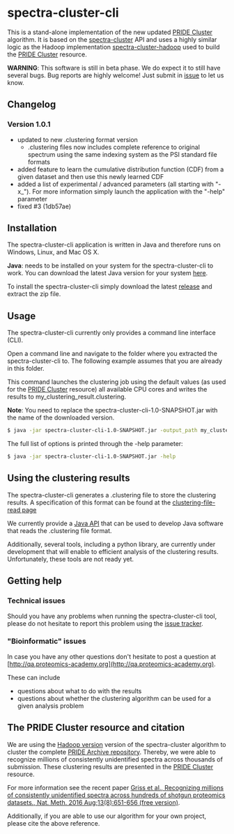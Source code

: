 # spectra-cluster-cli

This is a stand-alone implementation of the new updated 
[PRIDE Cluster](https://www.ebi.ac.uk/pride/cluster) algorithm. 
It is based on the [spectra-cluster](https://github.com/spectra-cluster/spectra-cluster) 
API and uses a highly similar logic as the Hadoop implementation 
[spectra-cluster-hadoop](https://github.com/spectra-cluster/spectra-cluster-hadoop) 
used to build the [PRIDE Cluster](https://www.ebi.ac.uk/pride/cluster) resource.

__WARNING__: This software is still in beta phase. We do expect it to still have several bugs. Bug reports are highly welcome! Just submit in [issue](https://github.com/spectra-cluster/spectra-cluster-cli/issues) to let us know.

## Changelog

### Version 1.0.1

* updated to new .clustering format version
  * .clustering files now includes complete reference to original spectrum using the same indexing system
    as the PSI standard file formats
* added feature to learn the cumulative distribution function (CDF) from a given dataset and then use
  this newly learned CDF
* added a list of experimental / advanced parameters (all starting with "-x_"). For
  more information simply launch the application with the "-help" parameter
* fixed #3 (1db57ae)

## Installation
The spectra-cluster-cli application is written in Java and therefore runs on Windows, Linux, and Mac OS X. 

__Java__: needs to be installed on your system for the spectra-cluster-cli to work. You can download the latest Java version for your system [here](https://www.java.com).

To install the spectra-cluster-cli simply download the latest [release](https://github.com/spectra-cluster/spectra-cluster-cli/releases) and extract the zip file.

## Usage
The spectra-cluster-cli currently only provides a command line interface (CLI). 

Open a command line and navigate to the folder where you extracted the spectra-cluster-cli to. The following example assumes that you are already in this folder.

This command launches the clustering job using the default values (as used for the [PRIDE Cluster](https://www.ebi.ac.uk/pride/cluster) resource) all available CPU cores and writes the results to my_clustering_result.clustering.

__Note__: You need to replace the spectra-cluster-cli-1.0-SNAPSHOT.jar with the name of the downloaded version.

```bash
$ java -jar spectra-cluster-cli-1.0-SNAPSHOT.jar -output_path my_clustering_result.clustering C:\my_first_file.mgf C:\my_second_file.mgf
```

The full list of options is printed through the -help parameter:

```bash
$ java -jar spectra-cluster-cli-1.0-SNAPSHOT.jar -help
```

## Using the clustering results

The spectra-cluster-cli generates a .clustering file to store the clustering results.
A specification of this format can be found at the 
[clustering-file-read page](http://github.com/spectra-cluster/clustering-file-reader)

We currently provide a 
[Java API](http://github.com/spectra-cluster/clustering-file-reader)
that can be used to develop Java software that reads the .clustering file format.

Additionally, several tools, including a python library, are currently under development
that will enable to efficient analysis of the clustering results. Unfortunately,
these tools are not ready yet.

## Getting help

### Technical issues

Should you have any problems when running the spectra-cluster-cli tool, please do
not hesitate to report this problem using the
[issue tracker](https://github.com/spectra-cluster/spectra-cluster-cli/issues).
 
### "Bioinformatic" issues

In case you have any other questions don't hesitate to post a question at 
[http://qa.proteomics-academy.org](http://qa.proteomics-academy.org).
 
These can include

* questions about what to do with the results
* questions about whether the clustering algorithm can be used for a given analysis problem

## The PRIDE Cluster resource and citation

We are using the [Hadoop version](https://github.com/spectra-cluster/spectra-cluster-hadoop) 
version of the spectra-cluster algorithm to cluster the complete 
[PRIDE Archive repository](http://www.ebi.ac.uk/pride). Thereby, we were able to
recognize millions of consistently unidentified spectra across thousands of submission.
These clustering results are presented in the
[PRIDE Cluster](http://www.ebi.ac.uk/pride/cluster) resource.

For more information see the recent paper
[Griss et al., Recognizing millions of consistently unidentified 
spectra across hundreds of shotgun proteomics datasets., 
Nat. Meth. 2016 Aug;13(8):651-656 (free version)](http://rdcu.be/i1Sa).

Additionally, if you are able to use our algorithm for your own project, please
cite the above reference.